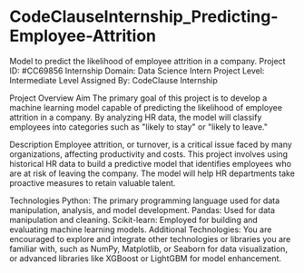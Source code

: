 # CodeClauseInternship_Predicting-Employee-Attrition
Model to predict the likelihood of employee attrition in a company.
Project ID: #CC69856
Internship Domain: Data Science Intern
Project Level: Intermediate Level
Assigned By: CodeClause Internship

Project Overview
Aim
The primary goal of this project is to develop a machine learning model capable of predicting the likelihood of employee attrition in a company. By analyzing HR data, the model will classify employees into categories such as "likely to stay" or "likely to leave."

Description
Employee attrition, or turnover, is a critical issue faced by many organizations, affecting productivity and costs. This project involves using historical HR data to build a predictive model that identifies employees who are at risk of leaving the company. The model will help HR departments take proactive measures to retain valuable talent.

Technologies
Python: The primary programming language used for data manipulation, analysis, and model development.
Pandas: Used for data manipulation and cleaning.
Scikit-learn: Employed for building and evaluating machine learning models.
Additional Technologies: You are encouraged to explore and integrate other technologies or libraries you are familiar with, such as NumPy, Matplotlib, or Seaborn for data visualization, or advanced libraries like XGBoost or LightGBM for model enhancement.
